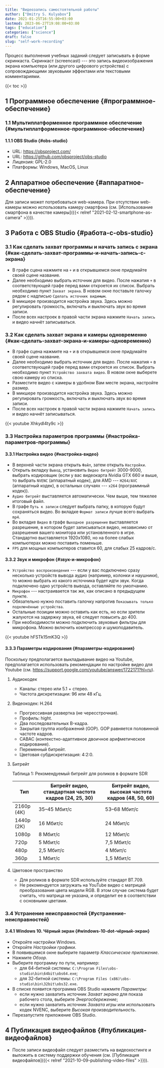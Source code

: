 ```yaml
---
title: "Видеозапись самостоятельной работы"
author: ["Dmitry S. Kulyabov"]
date: 2021-01-25T16:55:00+03:00
lastmod: 2023-06-27T19:08:00+03:00
tags: ["education"]
categories: ["science"]
draft: false
slug: "self-work-recording"
---
```


Процесс выполнения учебных заданий следует записывать в форме скринкаста.  Скринкаст (screencast) --- это запись видеоизображения экрана компьютера (или другого цифрового устройства) с сопровождающими звуковыми эффектами или текстовыми комментариями.

<!--more-->

{{< toc >}}


## <span class="section-num">1</span> Программное обеспечение {#программное-обеспечение}


### <span class="section-num">1.1</span> Мультиплатформенное программное обеспечение {#мультиплатформенное-программное-обеспечение}


#### <span class="section-num">1.1.1</span> OBS Studio {#obs-studio}

-   URL: <https://obsproject.com/>
-   URL: <https://github.com/obsproject/obs-studio>
-   Лицензия: GPL-2.0
-   Платформы: Windows, MacOS, Linux


## <span class="section-num">2</span> Аппаратное обеспечение {#аппаратное-обеспечение}

Для записи может потребоваться web-камера. При отсутствии web-камеры
можно использовать камеру смартфона (см. [Использование смартфона в качестве камеры]({{< relref "2021-02-12-smartphone-as-camera" >}})).


## <span class="section-num">3</span> Работа с OBS Studio {#работа-с-obs-studio}


### <span class="section-num">3.1</span> Как сделать захват программы и начать запись с экрана {#как-сделать-захват-программы-и-начать-запись-с-экрана}

-   В графе сцена нажмите на `+` и в открывшемся окне придумайте своей сцене название.
-   Далее необходимо выбрать источник для видео. После нажатия `+` в соответствующей графе перед вами откроется их список. Выбрать необходимо пункт `Захват экрана`. В новом окне поставьте галочку рядом с надписью `Сделать источник видимым`.
-   В микшере производится настройка звука. Здесь можно регулировать громкость, включать и выключать звук во время записи.
-   После всех настроек в правой части экрана нажмите `Начать запись` и видео начнёт записываться.


### <span class="section-num">3.2</span> Как сделать захват экрана и камеры одновременно {#как-сделать-захват-экрана-и-камеры-одновременно}

-   В графе сцена нажмите на `+` и в открывшемся окне придумайте своей сцене название.
-   Далее необходимо выбрать источник для видео. После нажатия `+` в соответствующей графе перед вами откроется их список. Выбрать необходимо пункт `Устройство захвата видео`. В новом окне выберете свою камеру из списка.
-   Разместите видео с камеры в удобном Вам месте экрана, настройте размер.
-   В микшере производится настройка звука. Здесь можно регулировать громкость, включать и выключать звук во время записи.
-   После всех настроек в правой части экрана нажмите `Начать запись` и видео начнёт записываться.

{{< youtube Xhkydl4ty9c >}}


### <span class="section-num">3.3</span> Настройка параметров программы {#настройка-параметров-программы}


#### <span class="section-num">3.3.1</span> Настройка видео {#настройка-видео}

-   В верхней части экрана открыть `Файл`, затем открыть `Настройки`.
-   Открыть вкладку `Вывод`, установить `Видео битрейт` 3000-9000, выбрать кодировщик (если у вас видеокарта Nvidia GTX 660 и выше, то выбрать `NVENC` (аппаратный кодек), для AMD --- `H264/AVC` (аппаратный кодек), в остальных случаях --- `х264` (программный кодек)).
-   `Аудио битрейт` выставляется автоматически. Чем выше, тем тяжелее итоговый файл.
-   В графе `Путь к записи` следует выбрать папку, в которую будут сохраняться видео. Во вкладке `Формат записи` лучше всего выбрать `mp4`.
-   Во вкладке `Видео` в графе `Выходное разрешение` выставляется разрешение, в котором будет записываться видео, независимо от разрешения вашего монитора или установленного в игре. Стандартно выставляется 1920х1080, но на более слабых компьютерах можно поставить поменьше.
-   `FPS` для мощных компьютеров ставится 60, для слабых 25 кадров/с.


#### <span class="section-num">3.3.2</span> Звук и микрофон {#звук-и-микрофон}

-   `Устройство воспроизведения` --- если у вас подключено сразу несколько устройств вывода аудио (например, колонки и наушники), то можно выбрать из какого источника будет идти звук. Когда подключено одно устройств вывода, оставляйте по умолчанию.
-   `Микрофон` --- настраивается так же, как описано в предыдущем пункте.
-   Обязательно нужно поставить галочку напротив `Показывать только подключённые устройства`.
-   Остальные позиции можно оставить как есть, но если зрители жалуются на задержку звука, её следует повысить до 400.
-   При необходимости можно подключить звуковые фильтры для микрофона. Можно включить компрессор и шумоподавитель.

{{< youtube hFSTk15mK3Q >}}


#### <span class="section-num">3.3.3</span> Параметры кодирования {#параметры-кодирования}

Поскольку предполагается выкладывание видео на Youtube, предполагается использовать рекомендации по настройке видео для Youtube (см. <https://support.google.com/youtube/answer/1722171?hl=ru>).

<!--list-separator-->

1.  Аудиокодек

    -   Каналы: стерео или 5.1 + стерео.
    -   Частота дискретизации: 96 или 48 кГц.

<!--list-separator-->

2.  Видеокодек: H.264

    -   Прогрессивная развертка (не чересстрочная).
    -   Профиль: hight.
    -   Два последовательных B-кадра.
    -   Закрытая группа изображений (GOP). GOP равняется половинной частоте кадров.
    -   CABAC (контекстно-адаптивное двоичное арифметическое кодирование).
    -   Переменный битрейт.
    -   Цветовая субдискретизация: 4:2:0.

<!--list-separator-->

3.  Битрейт

    <div class="table-caption">
      <span class="table-number">&#1058;&#1072;&#1073;&#1083;&#1080;&#1094;&#1072; 1:</span>
      Рекомендуемый битрейт для роликов в формате SDR
    </div>

    | Тип        | Битрейт видео, стандартная частота кадров (24, 25, 30) | Битрейт видео, высокая частота кадров (48, 50, 60) |
    |------------|--------------------------------------------------------|----------------------------------------------------|
    | 2160p (4К) | 35–45 Мбит/с                                           | 53–68 Мбит/с                                       |
    | 1440p (2К) | 16 Мбит/c                                              | 24 Мбит/c                                          |
    | 1080p      | 8 Мбит/c                                               | 12 Мбит/c                                          |
    | 720p       | 5 Мбит/c                                               | 7,5 Мбит/c                                         |
    | 480p       | 2,5 Мбит/c                                             | 4 Мбит/c                                           |
    | 360p       | 1 Мбит/c                                               | 1,5 Мбит/c                                         |

<!--list-separator-->

4.  Цветовое пространство

    -   Для роликов в формате SDR используйте стандарт BT.709.
    -   Не рекомендуется загружать на YouTube видео с матрицей
        преобразования цвета модели RGB. В этом случае система будет
        считать, что матрица не указана, и определит ее в соответствии с
        основными цветами.


### <span class="section-num">3.4</span> Устранение неисправностей {#устранение-неисправностей}


#### <span class="section-num">3.4.1</span> Windows 10. Чёрный экран {#windows-10-dot-чёрный-экран}

-   Откройте настройки Windows.
-   Откройте _Настройки графики_.
-   В появившемся окне выберите параметр _Классическое приложение_.
-   Нажмите _Обзор_.
-   Выберите программу по пути, например:
    -   для 64-битной системы: `C:\Program Files\obs-studio\bin\64bit\obs64.exe`;
    -   для 32-битной системы: `C:\Program Files (x86)\obs-studio\bin\32bit\obs32.exe`.
-   В списке появится программа OBS Studio нажмите _Параметры_:
    -   если нужно захватить источник _Захват экрана_ для показа рабочего стола, выберите _Энергосбережение_;
    -   если нужно захватить источник _Захвата игры_ или использовать кодек NVENC, выберите _Высокая производительность_.
-   Перезапустите приложение OBS Studio.


## <span class="section-num">4</span> Публикация видеофайлов {#публикация-видеофайлов}

-   После записи видеофайл следует разместить на видеохостинге и выложить в систему поддержки обучения (см. [Публикация видеофайлов]({{< relref "2021-10-09-publishing-video-files" >}})).
